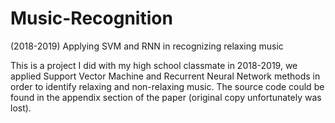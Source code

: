# Music-Recognition
(2018-2019) Applying SVM and RNN in recognizing relaxing music

This is a project I did with my high school classmate in 2018-2019, we applied Support Vector Machine and Recurrent Neural Network methods in order to identify relaxing and non-relaxing music. The source code could be found in the appendix section of the paper (original copy unfortunately was lost).
